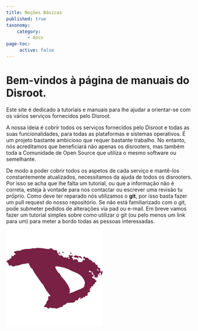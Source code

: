 ```yaml
---
title: Noções Básicas
published: true
taxonomy:
    category:
        - docs
page-toc:
     active: false
---
```


# Bem-vindos à página de manuais do **Disroot**.

Este site é dedicado a tutoriais e manuais para lhe ajudar a orientar-se com os vários serviços fornecidos pelo Disroot.

A nossa ideia é cobrir todos os serviços fornecidos pelo Disroot e todas as suas funcionalidades, para todas as plataformas e sistemas operativos. É um projeto bastante ambicioso que requer bastante trabalho. No entanto, nós acreditamos que beneficiará não apenas os disrooters, mas também toda a Comunidade de Open Source que utiliza o mesmo software ou semelhante.

De modo a poder cobrir todos os aspetos de cada serviço e mantê-los constantemente atualizados, necessitamos da ajuda de todos os disrooters. Por isso se acha que lhe falta um tutorial, ou que a informação não é correta, esteja à vontade para nos contactar ou escrever uma revisão tu próprio. Como deve ter reparado nós utilizamos o **git**, por isso basta fazer um pull request do nosso repositório.
Se não está familiarizado com o git, pode submeter pedidos de alterações via pad ou e-mail. Em breve vamos fazer um tutorial simples sobre como utilizar o git (ou pelo menos um link para um) para meter a bordo todas as pessoas interessadas.

![](en/disroot_logo.png)
